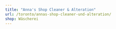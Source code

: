 ```yaml
---
title: "Anna's Shop Cleaner & Alteration"
url: /toronto/annas-shop-cleaner-und-alteration/
shop: Wäscherei
---
```

